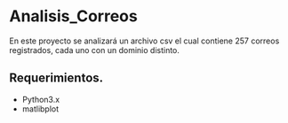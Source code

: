 # Analisis_Correos

En este proyecto se analizará un archivo csv
el cual contiene 257 correos registrados, cada uno
con un dominio distinto.

## Requerimientos.
-	Python3.x
- 	matlibplot 

